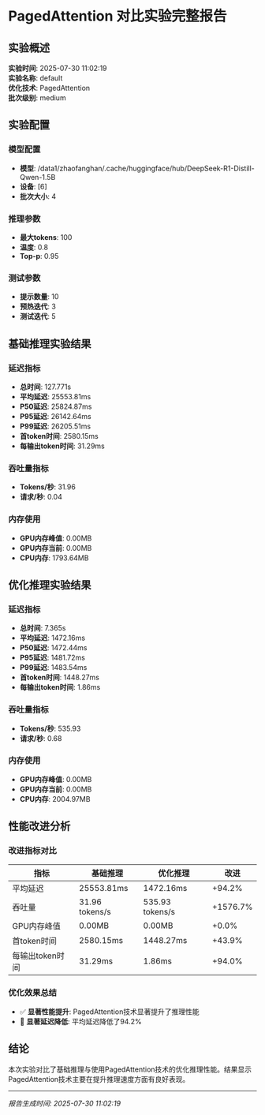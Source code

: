 # PagedAttention 对比实验完整报告

## 实验概述
**实验时间**: 2025-07-30 11:02:19  
**实验名称**: default  
**优化技术**: PagedAttention  
**批次级别**: medium  

## 实验配置

### 模型配置
- **模型**: /data1/zhaofanghan/.cache/huggingface/hub/DeepSeek-R1-Distill-Qwen-1.5B
- **设备**: [6]
- **批次大小**: 4

### 推理参数
- **最大tokens**: 100
- **温度**: 0.8
- **Top-p**: 0.95

### 测试参数
- **提示数量**: 10
- **预热迭代**: 3
- **测试迭代**: 5

## 基础推理实验结果

### 延迟指标
- **总时间**: 127.771s
- **平均延迟**: 25553.81ms
- **P50延迟**: 25824.87ms
- **P95延迟**: 26142.64ms
- **P99延迟**: 26205.51ms
- **首token时间**: 2580.15ms
- **每输出token时间**: 31.29ms

### 吞吐量指标
- **Tokens/秒**: 31.96
- **请求/秒**: 0.04

### 内存使用
- **GPU内存峰值**: 0.00MB
- **GPU内存当前**: 0.00MB
- **CPU内存**: 1793.64MB

## 优化推理实验结果

### 延迟指标
- **总时间**: 7.365s
- **平均延迟**: 1472.16ms
- **P50延迟**: 1472.44ms
- **P95延迟**: 1481.72ms
- **P99延迟**: 1483.54ms
- **首token时间**: 1448.27ms
- **每输出token时间**: 1.86ms

### 吞吐量指标
- **Tokens/秒**: 535.93
- **请求/秒**: 0.68

### 内存使用
- **GPU内存峰值**: 0.00MB
- **GPU内存当前**: 0.00MB
- **CPU内存**: 2004.97MB

## 性能改进分析

### 改进指标对比
| 指标 | 基础推理 | 优化推理 | 改进 |
|------|----------|----------|------|
| 平均延迟 | 25553.81ms | 1472.16ms | +94.2% |
| 吞吐量 | 31.96 tokens/s | 535.93 tokens/s | +1576.7% |
| GPU内存峰值 | 0.00MB | 0.00MB | +0.0% |
| 首token时间 | 2580.15ms | 1448.27ms | +43.9% |
| 每输出token时间 | 31.29ms | 1.86ms | +94.0% |

### 优化效果总结
- ✅ **显著性能提升**: PagedAttention技术显著提升了推理性能
- 🚀 **显著延迟降低**: 平均延迟降低了94.2%

## 结论
本次实验对比了基础推理与使用PagedAttention技术的优化推理性能。结果显示PagedAttention技术主要在提升推理速度方面有良好表现。

---
*报告生成时间: 2025-07-30 11:02:19*
